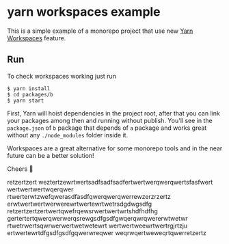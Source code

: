 # yarn workspaces example

This is a simple example of a monorepo project that use new [Yarn Workspaces](https://github.com/thejameskyle/rfcs-1/blob/workspaces/accepted/0000-workspaces.md) feature.

## Run

To check workspaces working just run

```
$ yarn install
$ cd packages/b
$ yarn start
```

First, Yarn will hoist dependencies in the project root, after that you can link your packages among then and running without publish. You'll see in the `package.json` of `b` package that depends of `a` package and works great without any `./node_modules` folder inside it.

Workspaces are a great alternative for some monorepo tools and in the near future can be a better solution!

Cheers 🍻

retzertzert
weztertzewrtwertsadfsadfsadfertwertwerqwerqwertsfasfwert
wertwertwertwqerqwer
rtwerterwtzwefqwerasdfasdfqwerqwerqwerrewzerzrzertz
erwtwertwertwerwerewrtwertewrtwetrsdgdwgsdfg
retzertzertzertwertqwefrqewsrwertwertwrtshdfhdfhg
gertertertqwerqwerwerqsrewgsdfgsdfgwqerqwrqwererwtwetwr
rtwetrwertsqwrwerwertwetwetewrt
wertwertweewrtwertrgjrtzju
ertwertewrtdfgsdfgsdfgqwerwreqwer
weqrwqertweweqrtqwerretzertz
